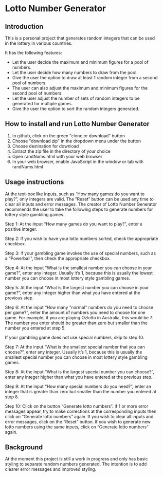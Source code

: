 # Lotto Number Generator

## Introduction
This is a personal project that generates random integers that can be used
in the lottery in various countries.

It has the following features:
* Let the user decide the maximum and minimum figures for a pool of numbers.
* Let the user decide how many numbers to draw from the pool.
* Give the user the option to draw at least 1 random integer from a second
  pool of numbers.
* The user can also adjust the maximum and minimum figures for the second
  pool of numbers.
* Let the user adjust the number of sets of random integers to be generated
  for multiple games.
* Give the user the option to sort the random integers generated.

## How to install and run Lotto Number Generator
1. In github, click on the green "clone or download" button
2. Choose "download zip" in the dropdown menu under the button
3. Choose destination for download
4. Extract the zip file in the directory of your choice
5. Open randNums.html with your web browser
6. In your web browser, enable JavaScript in the window or tab with
   randNums.html

## Usage instructions
At the text-box like inputs, such as “How many games do you want to play?”,
only integers are valid.
The “Reset” button can be used any time to clear all inputs and error
messages.
The creator of Lotto Number Generator recommends the user to take the
following steps to generate numbers for lottery style gambling games.

Step 1:
At the input “How many games do you want to play?”, enter a positive integer. 

Step 2:
If you wish to have your lotto numbers sorted, check the appropriate checkbox.

Step 3:
If your gambling game invokes the use of special numbers, such as a
“Powerball”, then check the appropriate checkbox.

Step 4:
At the input “What is the smallest number you can choose in your game?”,
enter any integer. Usually it’s 1, because this is usually the lowest
number you can choose in most lottery style gambling games.

Step 5:
At the input “What is the largest number you can choose in your game?”,
enter any integer higher than what you have entered at the previous step.

Step 6:
At the input “How many "normal" numbers do you need to choose per game?”,
enter the amount of numbers you need to choose for one game. For example,
if you are playing Ozlotto in Australia, this would be 7.
The number you enter should be greater than zero but smaller than the
number you entered at step 5.

If your gambling game does not use special numbers, skip to step 10.

Step 7:
At the input “What is the smallest special number that you can choose?”,
enter any integer. Usually it’s 1, because this is usually the smallest
special number you can choose in most lottery style gambling games.

Step 8:
At the input “What is the largest special number you can choose?”,
enter any integer higher than what you have entered at the previous step.

Step 9:
At the input “How many special numbers do you need?”, enter an integer
that is greater than zero but smaller than the number you entered at step 8.

Step 10:
Click on the button “Generate lotto numbers”.
If 1 or more error messages appear, try to make corrections at the
corresponding inputs then click on “Generate lotto numbers” again. 
If you wish to clear all inputs and error messages, click on the
“Reset” button.
If you wish to generate new lotto numbers using the same inputs, click
on “Generate lotto numbers” again. 

## Background 
At the moment this project is still a work in progress and only has basic
styling to separate random numbers generated. The intention is to add
clearer error messages and improved styling.  
